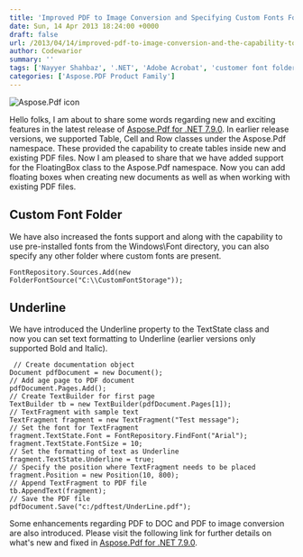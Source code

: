 ```yaml
---
title: 'Improved PDF to Image Conversion and Specifying Custom Fonts Folder in Aspose.Pdf for .NET 7.9.0'
date: Sun, 14 Apr 2013 18:24:00 +0000
draft: false
url: /2013/04/14/improved-pdf-to-image-conversion-and-the-capability-to-specify-custom-fonts-folder/
author: Codewarior
summary: ''
tags: ['Nayyer Shahbaz', '.NET', 'Adobe Acrobat', 'customer font folder', 'floating box', 'product release', 'underline']
categories: ['Aspose.PDF Product Family']
---
```


![Aspose.Pdf icon][1]

Hello folks, I am about to share some words regarding new and exciting features in the latest release of [Aspose.Pdf for .NET 7.9.0][2]. In earlier release versions, we supported Table, Cell and Row classes under the Aspose.Pdf namespace. These provided the capability to create tables inside new and existing PDF files. Now I am pleased to share that we have added support for the FloatingBox class to the Aspose.Pdf namespace. Now you can add floating boxes when creating new documents as well as when working with existing PDF files.

## Custom Font Folder

We have also increased the fonts support and along with the capability to use pre-installed fonts from the Windows\\Font directory, you can also specify any other folder where custom fonts are present.

```
FontRepository.Sources.Add(new FolderFontSource("C:\\CustomFontStorage"));
```

## Underline

We have introduced the Underline property to the TextState class and now you can set text formatting to Underline (earlier versions only supported Bold and Italic).

```
 // Create documentation object
Document pdfDocument = new Document();
// Add age page to PDF document
pdfDocument.Pages.Add();
// Create TextBuilder for first page
TextBuilder tb = new TextBuilder(pdfDocument.Pages[1]);
// TextFragment with sample text
TextFragment fragment = new TextFragment("Test message");
// Set the font for TextFragment
fragment.TextState.Font = FontRepository.FindFont("Arial");
fragment.TextState.FontSize = 10;
// Set the formatting of text as Underline
fragment.TextState.Underline = true;
// Specify the position where TextFragment needs to be placed
fragment.Position = new Position(10, 800);
// Append TextFragment to PDF file
tb.AppendText(fragment);
// Save the PDF file
pdfDocument.Save("c:/pdftest/UnderLine.pdf"); 
```

Some enhancements regarding PDF to DOC and PDF to image conversion are also introduced. Please visit the following link for further details on what's new and fixed in [Aspose.Pdf for .NET 7.9.0][3].




[1]: http://www.aspose.com/Images/aspose.pdf-logo2.jpg
[2]: http://www.aspose.com/community/files/51/.net-components/aspose.pdf-for-.net/entry457496.aspx
[3]: http://www.aspose.com/community/files/51/.net-components/aspose.pdf-for-.net/entry457496.aspx




